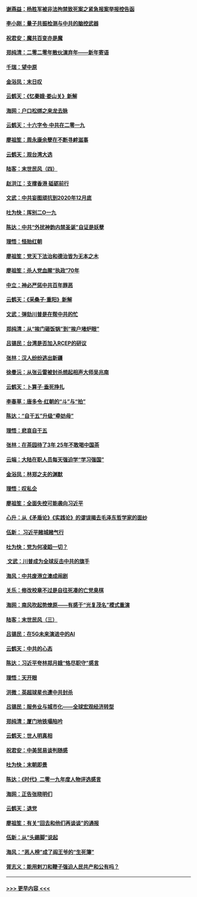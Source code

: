 #### [谢燕益：杨胜军被非法拘禁致死案之紧急报案举报控告函](../pages/nsc993/n11756134.md?t=01010411) 
#### [李小刚：量子共振检测与中共的脑控武器](../pages/nsc993/n11754518.md?t=01010411) 
#### [祝君安：魔共百变亦是魔](../pages/nsc993/n11754469.md?t=01010411) 
#### [郑纯清：二零二零年散伙演弃年——新年寄语](../pages/nsc993/n11754195.md?t=01010411) 
#### [千瑞：望中原](../pages/nsc993/n11754159.md?t=01010411) 
#### [金浴凤：末日叹](../pages/nsc993/n11752359.md?t=01010411) 
#### [云鹤天：《忆秦娥‧娄山关》新解](../pages/nsc993/n11752348.md?t=01010411) 
#### [海网：户口松绑之来龙去脉](../pages/nsc993/n11752328.md?t=01010411) 
#### [云鹤天：十六字令‧中共在二零一九](../pages/nsc993/n11752305.md?t=01010411) 
#### [廖祖笙：周永康余孽在不断寻衅滋事](../pages/nsc993/n11751013.md?t=01010411) 
#### [云鹤天：观台湾大选](../pages/nsc993/n11751007.md?t=01010411) 
#### [陆客：末世民风（四）](../pages/nsc993/n11749203.md?t=01010411) 
#### [赵洪江：支撑香港 砥砺前行](../pages/nsc993/n11748482.md?t=01010411) 
#### [文武：中共妄图顽抗到2020年12月底](../pages/nsc993/n11748446.md?t=01010411) 
#### [吐为快：挥别二O一九](../pages/nsc993/n11748411.md?t=01010411) 
#### [陈达：中共“外扰神韵内禁圣诞”自证是妖孽](../pages/nsc993/n11748226.md?t=01010411) 
#### [理悟：怪胎红朝](../pages/nsc993/n11748206.md?t=01010411) 
#### [廖祖笙：党天下法治和德治皆为无本之木](../pages/nsc993/n11748135.md?t=01010411) 
#### [廖祖笙：杀人党血腥“执政”70年](../pages/nsc993/n11745144.md?t=01010411) 
#### [中立：神必严惩中共百年罪恶](../pages/nsc993/n11744970.md?t=01010411) 
#### [云鹤天：《采桑子‧重阳》新解](../pages/nsc993/n11744948.md?t=01010411) 
#### [文武：弹劾川普是在帮中共的忙](../pages/nsc993/n11744758.md?t=01010411) 
#### [郑纯清：从“挨门砸饭锅”到“挨户堵炉眼”](../pages/nsc993/n11744745.md?t=01010411) 
#### [吕锡民：台湾是否加入RCEP的研议](../pages/nsc993/n11744701.md?t=01010411) 
#### [张林：汉人纷纷逃出新疆](../pages/nsc993/n11743530.md?t=01010411) 
#### [徐曼沅：从张云雷被封杀想起相声大师吴兆南](../pages/nsc993/n11741816.md?t=01010411) 
#### [云鹤天：卜算子‧垂死挣扎](../pages/nsc993/n11739956.md?t=01010411) 
#### [李春草：唐多令‧红朝的“斗”与“拍”](../pages/nsc993/n11739830.md?t=01010411) 
#### [陈达：“自干五”升级“牵妨母”](../pages/nsc993/n11739724.md?t=01010411) 
#### [理悟：悲哀自干五](../pages/nsc993/n11739547.md?t=01010411) 
#### [张林：在茶园待了3年 25年不敢喝中国茶](../pages/nsc993/n11739240.md?t=01010411) 
#### [云端：大陆在职人员每天强迫学“学习强国”](../pages/nsc993/n11738735.md?t=01010411) 
#### [金浴凤：林郑之夫的渊默](../pages/nsc993/n11737735.md?t=01010411) 
#### [理悟：叹私企](../pages/nsc993/n11737715.md?t=01010411) 
#### [廖祖笙：全面失控可能袭向习近平](../pages/nsc993/n11737704.md?t=01010411) 
#### [心升：从《矛盾论》《实践论》的谬误揭去毛泽东哲学家的面纱](../pages/nsc993/n11736962.md?t=01010411) 
#### [伍新： 习近平赌城赌气行](../pages/nsc993/n11736929.md?t=01010411) 
#### [吐为快：党为何凌蹈一切？](../pages/nsc993/n11736915.md?t=01010411) 
#### [ 文武：川普成为全球反击中共的旗手](../pages/nsc993/n11736882.md?t=01010411) 
#### [海风：中共废港立澳成闹剧](../pages/nsc993/n11735857.md?t=01010411) 
#### [关乐：修改校章不过是自往死凑的亡党臭棋](../pages/nsc993/n11735097.md?t=01010411) 
#### [海网：南风吹起势燎原——有感于“光复茂名”模式重演](../pages/nsc993/n11732308.md?t=01010411) 
#### [陆客：末世民风（三）](../pages/nsc993/n11732211.md?t=01010411) 
#### [吕锡民：在5G未来演进中的AI](../pages/nsc993/n11730010.md?t=01010411) 
#### [云鹤天：中共的心态](../pages/nsc993/n11729906.md?t=01010411) 
#### [陈达：习近平夸林郑月娥“恪尽职守”感言](../pages/nsc993/n11729881.md?t=01010411) 
#### [理悟：天开眼](../pages/nsc993/n11729699.md?t=01010411) 
#### [洪微：英超球星也遭中共封杀](../pages/nsc993/n11727243.md?t=01010411) 
#### [吕锡民：服务业与城市化——全球宏观经济转型](../pages/nsc993/n11725845.md?t=01010411) 
#### [郑纯清：厦门地铁塌陷吟](../pages/nsc993/n11725813.md?t=01010411) 
#### [云鹤天：世人明真相](../pages/nsc993/n11725621.md?t=01010411) 
#### [祝君安：中美贸易谈判随感](../pages/nsc993/n11725609.md?t=01010411) 
#### [吐为快：末朝即景](../pages/nsc993/n11723365.md?t=01010411) 
#### [陈达：《时代》二零一九年度人物评选感言](../pages/nsc993/n11723337.md?t=01010411) 
#### [海网：正告张晓明们](../pages/nsc993/n11723228.md?t=01010411) 
#### [云鹤天：退党](../pages/nsc993/n11723056.md?t=01010411) 
#### [廖祖笙：有关“回去和他们再谈谈”的通报](../pages/nsc993/n11722442.md?t=01010411) 
#### [伍新：从“头踢脚”说起](../pages/nsc993/n11722429.md?t=01010411) 
#### [海风：“恶人榜”成了阎王爷的“生死簿”](../pages/nsc993/n11722272.md?t=01010411) 
#### [胥志义：能用剌刀和鞭子强迫人民共产和公有吗？](../pages/nsc993/n11720569.md?t=01010411) 

----
#### [ >>> 更早内容 <<< ](../indexes/nsc993-earlier.md)

